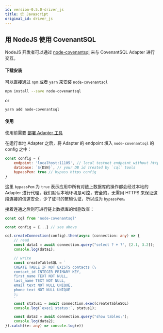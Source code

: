 ```yaml
---
id: version-0.5.0-driver_js
title: 📦 Javascript
original_id: driver_js
---
```


## 用 NodeJS 使用 CovenantSQL

NodeJS 开发者可以通过 [node-covenantsql](https://github.com/CovenantSQL/node-covenantsql) 来与 CovenantSQL Adapter 进行交互。

#### 下载安装

可以直接通过 `npm` 或者 `yarn` 来安装 `node-covenantsql`

```bash
npm install --save node-covenantsql
```
or
```bash
yarn add node-covenantsql
```

#### 使用

使用前需要 [部署 Adapter 工具](./adapter)

在运行本地 Adapter 之后，将 Adapter 的 endpoint 填入 `node-covenantsql` 的 config 之中：

```javascript
const config = {
    endpoint: 'localhost:11105', // local testnet endpoint without https
    database: `${DSN}`, // your DB id created by `cql` tools
    bypassPem: true // bypass https config
}
```

这里 `bypassPem` 为 `true` 表示应用中所有对链上数据库的操作都会经过本地的 Adapter 进行代理，我们默认本地环境是可控，安全的，无需用 HTTPS 来保证这段连接的信道安全，少了证书的繁琐认证，所以成为 `bypassPem`。

接着连通之后则可进行链上数据库的增删改查：

```typescript
const cql from 'node-covenantsql'

const config = {...} // see above

cql.createConnection(config).then(async (connection: any) => {
    // read
    const data1 = await connection.query("select ? + ?", [2.1, 3.2]);
    console.log(data1);

    // write
    const createTableSQL = `
    CREATE TABLE IF NOT EXISTS contacts (\
    contact_id INTEGER PRIMARY KEY,
    first_name TEXT NOT NULL,
    last_name TEXT NOT NULL,
    email text NOT NULL UNIQUE,
    phone text NOT NULL UNIQUE
    );
    `
    const status1 = await connection.exec(createTableSQL)
    console.log(`exec1 status:`, status1);

    const data2 = await connection.query("show tables;");
    console.log(data2);
}).catch((e: any) => console.log(e))
```
